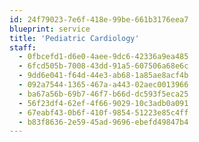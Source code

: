 ```yaml
---
id: 24f79023-7e6f-418e-99be-661b3176eea7
blueprint: service
title: 'Pediatric Cardiology'
staff:
  - 0fbcefd1-d6e0-4aee-9dc6-42336a9ea485
  - 6fcd505b-7008-43dd-91a5-607506a68e6c
  - 9dd6e041-f64d-44e3-ab68-1a85ae8acf4b
  - 092a7544-1365-467a-a443-02aec0013966
  - ba67a56b-69b7-46f7-b66d-dc593f5eca25
  - 56f23df4-62ef-4f66-9029-10c3adb0a091
  - 67eabf43-0b6f-410f-9854-51223e85c4ff
  - b83f8636-2e59-45ad-9696-ebefd49847b4
---
```

